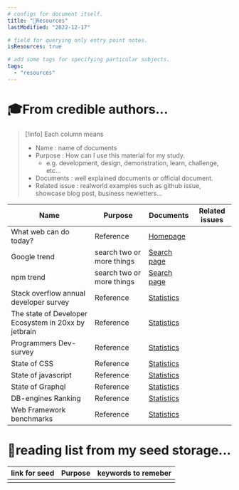 ```yaml
---
# configs for document itself.
title: "🚚Resources"
lastModified: "2022-12-17"

# field for querying only entry point notes.
isResources: true

# add some tags for specifying particular subjects.
tags:
  - "resources"
---
```

# 🎓From credible authors...
> [!info] Each column means
> - Name : name of documents
> - Purpose : How can I use this material for my study.
> 	- e.g. development, design, demonstration, learn, challenge, etc...
> - Documents : well explained documents or official document.
> - Related issue : realworld examples such as github issue, showcase blog post, business newletters...

| Name                                                 | Purpose                   | Documents                                                     | Related issues |
| ---------------------------------------------------- | ------------------------- | ------------------------------------------------------------- | -------------- |
| What web can do today?                               | Reference                 | [Homepage](https://whatwebcando.today/)                       |                |
| Google trend                                         | search two or more things | [Search page](https://trends.google.com/)                     |                |
| npm trend                                            | search two or more things | [Search page](https://npmtrends.com/)                         |                |
| Stack overflow annual developer survey               | Reference                 | [Statistics](https://insights.stackoverflow.com/survey)       |                |
| The state of Developer Ecosystem in 20xx by jetbrain | Reference                 | [Statistics](https://www.jetbrains.com/lp/devecosystem-2021)  |                |
| Programmers Dev-survey                               | Reference                 | [Statistics](https://programmers.co.kr/pages/2022-dev-survey) |                |
| State of CSS                                         | Reference                 | [Statistics](https://stateofcss.com/en-us/)                   |                |
| State of javascript                                  | Reference                 | [Statistics](https://stateofjs.com/en-us/)                    |                |
| State of Graphql                                     | Reference                 | [Statistics](https://www.stateofgraphql.com/en-us/)           |                |
| DB-engines Ranking                                   | Reference                 | [Statistics](https://db-engines.com/en/ranking)               |                |
| Web Framework benchmarks                             | Reference                 | [Statistics](https://www.techempower.com/benchmarks)                                                  |                |

# 🌱reading list from my seed storage...
| link for seed | Purpose | keywords to remeber |
| ------------- | ------- | ----------------- |
|               |         |                   |
